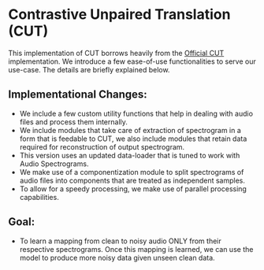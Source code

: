 # Contrastive Unpaired Translation (CUT)

This implementation of CUT borrows heavily from the [Official CUT](https://github.com/taesungp/contrastive-unpaired-translation) implementation. We introduce a few ease-of-use functionalities to serve our use-case. The details are briefly explained below.

## Implementational Changes:
- We include a few custom utility functions that help in dealing with audio files and process them internally.
- We include modules that take care of extraction of spectrogram in a form that is feedable to CUT, we also include modules that retain data required for reconstruction of output spectrogram.
- This version uses an updated data-loader that is tuned to work with Audio Spectrograms.
- We make use of a componentization module to split spectrograms of audio files into components that are treated as independent samples.
- To allow for a speedy processing, we make use of parallel processing capabilities.

## Goal:
- To learn a mapping from clean to noisy audio ONLY from their respective spectrograms. Once this mapping is learned, we can use the model to produce more noisy data given unseen clean data.
